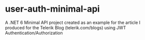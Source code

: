 # user-auth-minimal-api
A .NET 6 Minimal API project created as an example for the article I produced for the Telerik Blog (telerik.com/blogs) using JWT Authentication/Authorization
